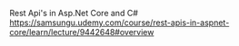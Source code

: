 Rest Api's in Asp.Net Core and C#  
https://samsungu.udemy.com/course/rest-apis-in-aspnet-core/learn/lecture/9442648#overview  

